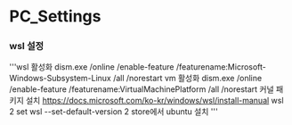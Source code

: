 # PC_Settings

### wsl 설정
'''wsl 활성화
dism.exe /online /enable-feature /featurename:Microsoft-Windows-Subsystem-Linux /all /norestart
vm 활성화
dism.exe /online /enable-feature /featurename:VirtualMachinePlatform /all /norestart
커널 패키지 설치
https://docs.microsoft.com/ko-kr/windows/wsl/install-manual
wsl 2 set
wsl --set-default-version 2
store에서 ubuntu 설치
'''
